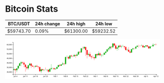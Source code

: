 # Bitcoin Stats

BTC/USDT|24h change|24h high|24h low|
|---|---|---|---|
|$59743.70|0.09%|$61300.00|$59232.52|

<img src="./chart.svg">
